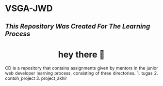 # VSGA-JWD

## _This Repository Was Created For The Learning Process_

###

<h1 align="center">hey there 👋</h1>
<p align="justify">CD is a repository that contains assignments given by mentors in the junior web developer learning process, consisting of three directories.
1. tugas
2. contoh_project
3. project_akhir</p>

